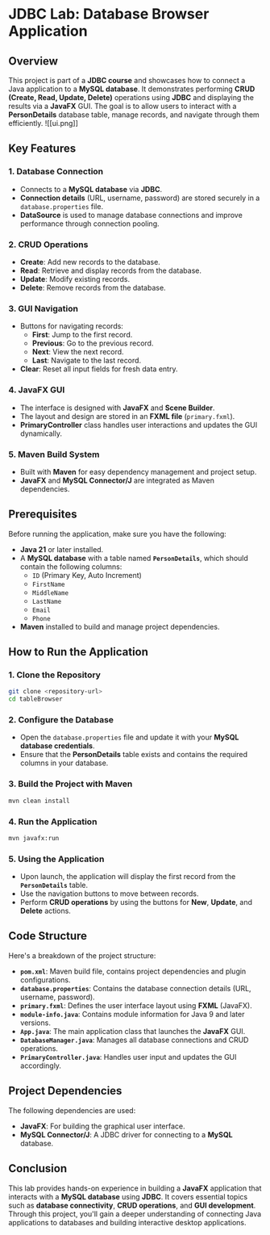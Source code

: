 # JDBC Lab: Database Browser Application

## Overview

This project is part of a **JDBC course** and showcases how to connect a Java application to a **MySQL database**. It demonstrates performing **CRUD (Create, Read, Update, Delete)** operations using **JDBC** and displaying the results via a **JavaFX** GUI. The goal is to allow users to interact with a **PersonDetails** database table, manage records, and navigate through them efficiently.
![[ui.png]]

## Key Features

### 1. **Database Connection**

- Connects to a **MySQL database** via **JDBC**.
- **Connection details** (URL, username, password) are stored securely in a `database.properties` file.
- **DataSource** is used to manage database connections and improve performance through connection pooling.

### 2. **CRUD Operations**

- **Create**: Add new records to the database.
- **Read**: Retrieve and display records from the database.
- **Update**: Modify existing records.
- **Delete**: Remove records from the database.

### 3. **GUI Navigation**

- Buttons for navigating records:
  - **First**: Jump to the first record.
  - **Previous**: Go to the previous record.
  - **Next**: View the next record.
  - **Last**: Navigate to the last record.
- **Clear**: Reset all input fields for fresh data entry.

### 4. **JavaFX GUI**

- The interface is designed with **JavaFX** and **Scene Builder**.
- The layout and design are stored in an **FXML file** (`primary.fxml`).
- **PrimaryController** class handles user interactions and updates the GUI dynamically.

### 5. **Maven Build System**

- Built with **Maven** for easy dependency management and project setup.
- **JavaFX** and **MySQL Connector/J** are integrated as Maven dependencies.

## Prerequisites

Before running the application, make sure you have the following:

- **Java 21** or later installed.
- A **MySQL database** with a table named **`PersonDetails`**, which should contain the following columns:
  - `ID` (Primary Key, Auto Increment)
  - `FirstName`
  - `MiddleName`
  - `LastName`
  - `Email`
  - `Phone`
- **Maven** installed to build and manage project dependencies.

## How to Run the Application

### 1. **Clone the Repository**

```bash
git clone <repository-url>
cd tableBrowser
```

### 2. **Configure the Database**

- Open the `database.properties` file and update it with your **MySQL database credentials**.
- Ensure that the **PersonDetails** table exists and contains the required columns in your database.

### 3. **Build the Project with Maven**

```bash
mvn clean install
```

### 4. **Run the Application**

```bash
mvn javafx:run
```

### 5. **Using the Application**

- Upon launch, the application will display the first record from the **`PersonDetails`** table.
- Use the navigation buttons to move between records.
- Perform **CRUD operations** by using the buttons for **New**, **Update**, and **Delete** actions.

## Code Structure

Here's a breakdown of the project structure:

- **`pom.xml`**: Maven build file, contains project dependencies and plugin configurations.
- **`database.properties`**: Contains the database connection details (URL, username, password).
- **`primary.fxml`**: Defines the user interface layout using **FXML** (JavaFX).
- **`module-info.java`**: Contains module information for Java 9 and later versions.
- **`App.java`**: The main application class that launches the **JavaFX** GUI.
- **`DatabaseManager.java`**: Manages all database connections and CRUD operations.
- **`PrimaryController.java`**: Handles user input and updates the GUI accordingly.

## Project Dependencies

The following dependencies are used:

- **JavaFX**: For building the graphical user interface.
- **MySQL Connector/J**: A JDBC driver for connecting to a **MySQL** database.

## Conclusion

This lab provides hands-on experience in building a **JavaFX** application that interacts with a **MySQL database** using **JDBC**. It covers essential topics such as **database connectivity**, **CRUD operations**, and **GUI development**. Through this project, you'll gain a deeper understanding of connecting Java applications to databases and building interactive desktop applications.
